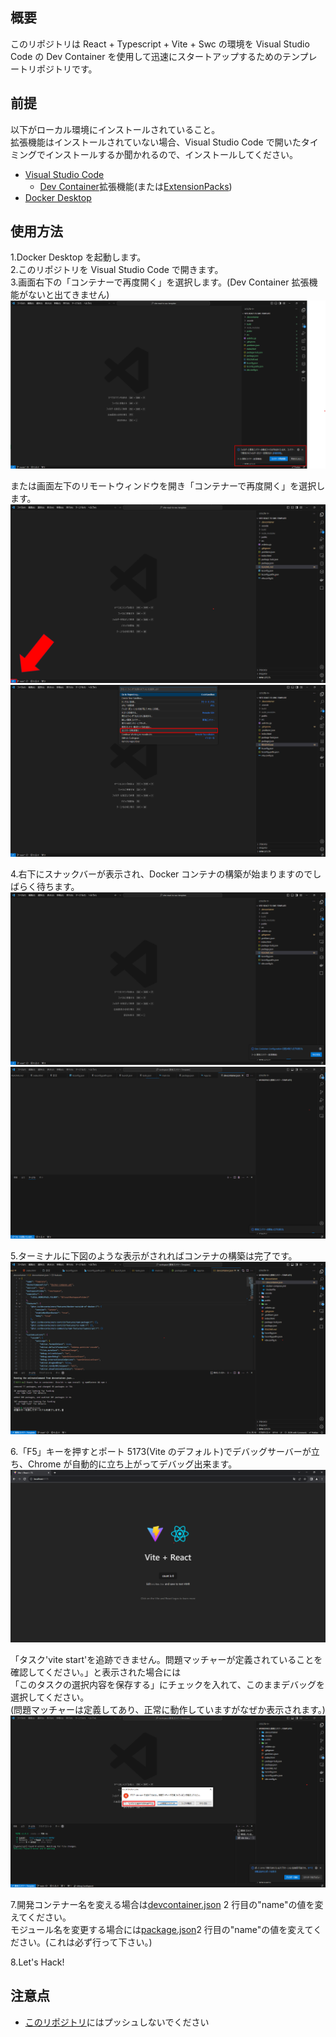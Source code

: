 ## 概要

このリポジトリは React + Typescript + Vite + Swc の環境を Visual Studio Code の Dev Container を使用して迅速にスタートアップするためのテンプレートリポジトリです。

## 前提

以下がローカル環境にインストールされていること。  
拡張機能はインストールされていない場合、Visual Studio Code で開いたタイミングでインストールするか聞かれるので、インストールしてください。

- [Visual Studio Code](https://azure.microsoft.com/ja-jp/products/visual-studio-code)
  - [Dev Container](https://marketplace.visualstudio.com/items?itemName=ms-vscode-remote.remote-containers)拡張機能(または[ExtensionPacks](https://marketplace.visualstudio.com/items?itemName=ms-vscode-remote.vscode-remote-extensionpack))
- [Docker Desktop](https://www.docker.com/products/docker-desktop/)

## 使用方法

1.Docker Desktop を起動します。  
2.このリポジトリを Visual Studio Code で開きます。  
3.画面右下の「コンテナーで再度開く」を選択します。(Dev Container 拡張機能がないと出てきません)  
![image1](https://github.com/IES-ishikawa/assets/blob/main/vite-react-ts-swc-template/image1.png)

または画面左下のリモートウィンドウを開き「コンテナーで再度開く」を選択します。  
![image2](https://github.com/IES-ishikawa/assets/blob/main/vite-react-ts-swc-template/image2.png)  
![image3](https://github.com/IES-ishikawa/assets/blob/main/vite-react-ts-swc-template/image3.png)

4.右下にスナックバーが表示され、Docker コンテナの構築が始まりますのでしばらく待ちます。  
![image4](https://github.com/IES-ishikawa/assets/blob/main/vite-react-ts-swc-template/image4.png)  
![image5](https://github.com/IES-ishikawa/assets/blob/main/vite-react-ts-swc-template/image5.png)

5.ターミナルに下図のような表示がされればコンテナの構築は完了です。  
![image6](https://github.com/IES-ishikawa/assets/blob/main/vite-react-ts-swc-template/image6.png)

6.「F5」キーを押すとポート 5173(Vite のデフォルト)でデバッグサーバーが立ち、Chrome が自動的に立ち上がってデバッグ出来ます。  
![image7](https://github.com/IES-ishikawa/assets/blob/main/vite-react-ts-swc-template/image7.png)

「タスク'vite start'を追跡できません。問題マッチャーが定義されていることを確認してください。」と表示された場合には  
「このタスクの選択内容を保存する」にチェックを入れて、このままデバッグを選択してください。  
(問題マッチャーは定義してあり、正常に動作していますがなぜか表示されます。)  
![image8](https://github.com/IES-ishikawa/assets/blob/main/vite-react-ts-swc-template/image8.png)

7.開発コンテナー名を変える場合は[devcontainer.json](.devcontainer/devcontainer.json) 2 行目の"name"の値を変えてください。  
モジュール名を変更する場合には[package.json](package.json)2 行目の"name"の値を変えてください。(これは必ず行って下さい。)

8.Let's Hack!

## 注意点

- [このリポジトリ](https://github.com/IES-ishikawa/vite-react-ts-swc-template.git)にはプッシュしないでください
